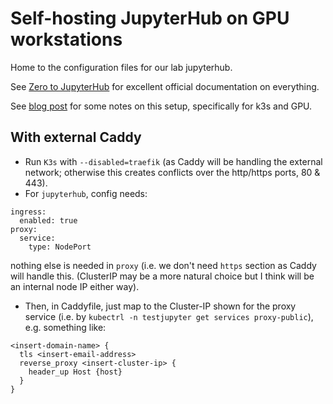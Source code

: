 # Self-hosting JupyterHub on GPU workstations

Home to the configuration files for our lab jupyterhub.

See [Zero to JupyterHub](https://z2jh.jupyter.org/en/stable/) for excellent official documentation on everything.  

See [blog post](https://hackmd.io/wJPNgpUETrG2F_-TthQTYw) for some notes on this setup, specifically for k3s and GPU. 


## With external Caddy

- Run `K3s` with `--disabled=traefik` (as Caddy will be handling the external network; otherwise this creates conflicts over the http/https ports, 80 & 443).
- For `jupyterhub`, config needs:

```
ingress:
  enabled: true
proxy:
  service:
    type: NodePort
```

nothing else is needed in `proxy` (i.e. we don't need `https` section as Caddy will handle this. (ClusterIP may be a more natural choice but I think will be an internal node IP either way). 

- Then, in Caddyfile, just map to the Cluster-IP shown for the proxy service (i.e. by `kubectrl -n testjupyter get services proxy-public`), e.g. something like:

```
<insert-domain-name> {
  tls <insert-email-address>
  reverse_proxy <insert-cluster-ip> {
    header_up Host {host}
  }
}
```



